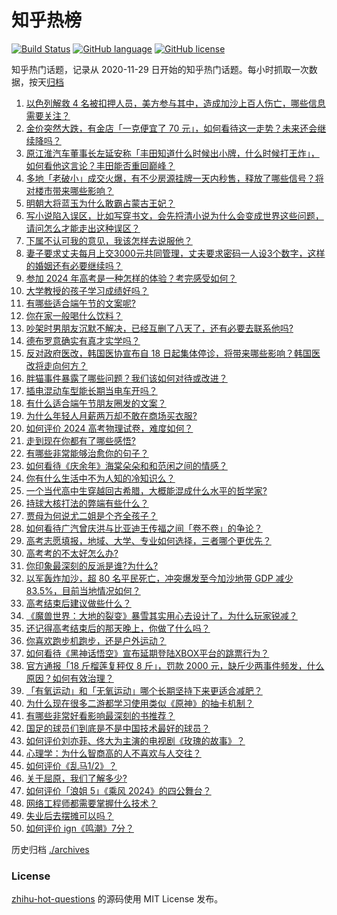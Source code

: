 # 知乎热榜
[![Build Status](https://github.com/ToWeLong/zhihu-hot-questions/workflows/CI/badge.svg)](https://github.com/ToWeLong/zhihu-hot-questions/actions)
[![GitHub language](https://img.shields.io/badge/language-golang-orange.svg)](https://golang.org/)
[![GitHub license](https://img.shields.io/github/license/ToWeLong/zhihu-hot-questions)](https://github.com/ToWeLong/zhihu-hot-questions/blob/main/LICENSE)

知乎热门话题，记录从 2020-11-29 日开始的知乎热门话题。每小时抓取一次数据，按天[归档](./archives)

<!-- BEGIN -->

1. [以色列解救 4 名被扣押人员，美方参与其中，造成加沙上百人伤亡，哪些信息需要关注？](https://www.zhihu.com/question/658469924)
1. [金价突然大跌，有金店「一克便宜了 70 元」，如何看待这一走势？未来还会继续降吗？](https://www.zhihu.com/question/658463988)
1. [原江淮汽车董事长左延安称「丰田知道什么时候出小牌，什么时候打王炸」，如何看他这言论？丰田能否重回巅峰？](https://www.zhihu.com/question/658490683)
1. [多地「老破小」成交火爆，有不少房源挂牌一天内秒售，释放了哪些信号？将对楼市带来哪些影响？](https://www.zhihu.com/question/658503076)
1. [明朝大将蓝玉为什么敢霸占蒙古王妃？](https://www.zhihu.com/question/655610913)
1. [写小说陷入误区，比如写穿书文，会先捋清小说为什么会变成世界这些问题，请问怎么才能走出这种误区？](https://www.zhihu.com/question/658359521)
1. [下属不认可我的意见，我该怎样去说服他？](https://www.zhihu.com/question/654997546)
1. [妻子要求丈夫每月上交3000元共同管理，丈夫要求密码一人设3个数字，这样的婚姻还有必要继续吗？](https://www.zhihu.com/question/657849591)
1. [参加 2024 年高考是一种怎样的体验？考完感受如何？](https://www.zhihu.com/question/547317679)
1. [大学教授的孩子学习成绩好吗？](https://www.zhihu.com/question/656087560)
1. [有哪些适合端午节的文案呢?](https://www.zhihu.com/question/532369340)
1. [你在家一般喝什么饮料？](https://www.zhihu.com/question/653883431)
1. [吵架时男朋友沉默不解决，已经互删了八天了，还有必要去联系他吗?](https://www.zhihu.com/question/658253901)
1. [德布罗意确实有真才实学吗？](https://www.zhihu.com/question/27564213)
1. [反对政府医改，韩国医协宣布自 18 日起集体停诊，将带来哪些影响？韩国医改将走向何方？](https://www.zhihu.com/question/658473496)
1. [胖猫事件暴露了哪些问题？我们该如何对待或改进？](https://www.zhihu.com/question/655963273)
1. [插电混动车型能长期当电车开吗？](https://www.zhihu.com/question/658015042)
1. [有什么适合端午节朋友圈发的文案？](https://www.zhihu.com/question/658154075)
1. [为什么年轻人月薪两万却不敢在商场买衣服?](https://www.zhihu.com/question/656174706)
1. [如何评价 2024 高考物理试卷，难度如何？](https://www.zhihu.com/question/658387614)
1. [走到现在你都有了哪些感悟?](https://www.zhihu.com/question/585880684)
1. [有哪些非常能够治愈你的句子？](https://www.zhihu.com/question/658438806)
1. [如何看待《庆余年》海棠朵朵和和范闲之间的情感？](https://www.zhihu.com/question/378227150)
1. [你有什么生活中不为人知的冷知识么？](https://www.zhihu.com/question/29521254)
1. [一个当代高中生穿越回古希腊，大概能混成什么水平的哲学家?](https://www.zhihu.com/question/658418162)
1. [持球大核打法的弊端有些什么？](https://www.zhihu.com/question/575134360)
1. [贾母为何说尤二姐是个齐全孩子？](https://www.zhihu.com/question/656700090)
1. [如何看待广汽曾庆洪与比亚迪王传福之间「卷不卷」的争论？](https://www.zhihu.com/question/658385273)
1. [高考志愿填报，地域、大学、专业如何选择，三者哪个更优先？](https://www.zhihu.com/question/656737919)
1. [高考考的不太好怎么办?](https://www.zhihu.com/question/658435454)
1. [你印象最深刻的反派是谁?为什么?](https://www.zhihu.com/question/656020696)
1. [以军轰炸加沙，超 80 名平民死亡，冲突爆发至今加沙地带 GDP 减少 83.5%，目前当地情况如何？](https://www.zhihu.com/question/658432707)
1. [高考结束后建议做些什么？](https://www.zhihu.com/question/658436834)
1. [《魔兽世界：大地的裂变》暴雪其实用心去设计了，为什么玩家锐减？](https://www.zhihu.com/question/590087582)
1. [还记得高考结束后的那天晚上，你做了什么吗？](https://www.zhihu.com/question/658013745)
1. [你喜欢跑步机跑步，还是户外运动？](https://www.zhihu.com/question/658039470)
1. [如何看待《黑神话悟空》宣布延期登陆XBOX平台的跳票行为？](https://www.zhihu.com/question/658427063)
1. [官方通报「18 斤榴莲复秤仅 8 斤」，罚款 2000 元，缺斤少两事件频发，什么原因？如何有效治理？](https://www.zhihu.com/question/658409330)
1. [「有氧运动」和「无氧运动」哪个长期坚持下来更适合减肥？](https://www.zhihu.com/question/658114992)
1. [为什么现在很多二游都学习使用类似《原神》的抽卡机制？](https://www.zhihu.com/question/658271982)
1. [有哪些非常好看影响最深刻的书推荐？](https://www.zhihu.com/question/657269449)
1. [国足的球员们到底是不是中国技术最好的球员？](https://www.zhihu.com/question/377434385)
1. [如何评价刘亦菲、佟大为主演的电视剧《玫瑰的故事》？](https://www.zhihu.com/question/658439215)
1. [心理学：为什么智商高的人不喜欢与人交往？](https://www.zhihu.com/question/657181384)
1. [如何评价《乱马1/2》？](https://www.zhihu.com/question/640876321)
1. [关于屈原，我们了解多少?](https://www.zhihu.com/question/658436365)
1. [如何评价「浪姐 5」《乘风 2024》的四公舞台？](https://www.zhihu.com/question/658310127)
1. [网络工程师都需要掌握什么技术？](https://www.zhihu.com/question/19766497)
1. [失业后去摆摊可以吗？](https://www.zhihu.com/question/658199565)
1. [如何评价 ign《鸣潮》7分？](https://www.zhihu.com/question/658429403)

<!-- END -->

历史归档 [./archives](./archives)


### License
[zhihu-hot-questions](https://github.com/towelong/zhihu-hot-questions) 的源码使用 MIT License 发布。